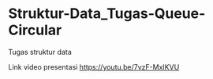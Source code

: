 # Struktur-Data_Tugas-Queue-Circular
Tugas struktur data

Link video presentasi
https://youtu.be/7vzF-MxIKVU
